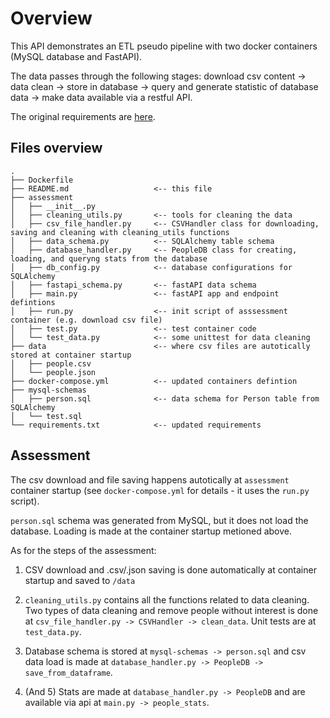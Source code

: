 # Overview

This API demonstrates an ETL pseudo pipeline with two docker containers (MySQL database and FastAPI).

The data passes through the following stages: download csv content -> data clean -> store in database -> query and
generate statistic of database data -> make data available via a restful API.

The original requirements are [here](https://github.com/Profasee/python_engineer_assessment).

## Files overview
```
.
├── Dockerfile
├── README.md                   <-- this file
├── assessment
│   ├── __init__.py
│   ├── cleaning_utils.py       <-- tools for cleaning the data
│   ├── csv_file_handler.py     <-- CSVHandler class for downloading, saving and cleaning with cleaning_utils functions
│   ├── data_schema.py          <-- SQLAlchemy table schema
│   ├── database_handler.py     <-- PeopleDB class for creating, loading, and queryng stats from the database
│   ├── db_config.py            <-- database configurations for SQLAlchemy
│   ├── fastapi_schema.py       <-- fastAPI data schema
│   ├── main.py                 <-- fastAPI app and endpoint defintions
│   ├── run.py                  <-- init script of asssessment container (e.g. download csv file)
│   ├── test.py                 <-- test container code
│   └── test_data.py            <-- some unittest for data cleaning
├── data                        <-- where csv files are autotically stored at container startup
│   ├── people.csv
│   └── people.json
├── docker-compose.yml          <-- updated containers defintion
├── mysql-schemas
│   ├── person.sql              <-- data schema for Person table from SQLAlchemy
│   └── test.sql
└── requirements.txt            <-- updated requirements
```

## Assessment

The csv download and file saving happens autotically at `assessment` container startup (see `docker-compose.yml`
for details - it uses the `run.py` script).

`person.sql` schema was generated from MySQL, but it does not load the database. Loading is made at the container startup
metioned above.

As for the steps of the assessment:

1. CSV download and .csv/.json saving is done automatically at container startup and saved to `/data`

2. `cleaning_utils.py` contains all the functions related to data cleaning.
Two types of data cleaning and remove people without interest is done at `csv_file_handler.py -> CSVHandler -> clean_data`.
Unit tests are at `test_data.py`.


3. Database schema is stored at `mysql-schemas -> person.sql` and csv data load is made at `database_handler.py -> PeopleDB -> save_from_dataframe`.

4. (And 5) Stats are made at `database_handler.py -> PeopleDB` and are available via api at `main.py -> people_stats`.


